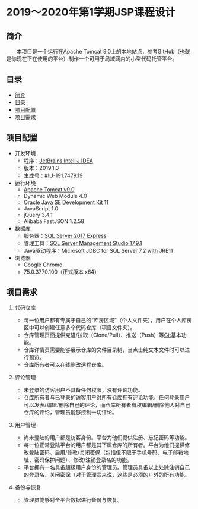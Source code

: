 # 2019～2020年第1学期JSP课程设计

## 简介

&emsp;&emsp;本项目是一个运行在Apache Tomcat 9.0上的本地站点，参考GitHub（~~也就是你现在正在使用的平台~~）制作一个可用于局域网内的小型代码托管平台。

## 目录

- [简介](#简介)
- [目录](#目录)
- [项目配置](#项目配置)
- [项目需求](#项目需求)

## 项目配置

- 开发环境
  - 程序：[JetBrains IntelliJ IDEA](https://www.jetbrains.com/idea/)
  - 版本：2019.1.3
  - 生成号：#IU-191.7479.19
- 运行环境
  - [Apache Tomcat v9.0](https://tomcat.apache.org/download-90.cgi)
  - Dynamic Web Module 4.0
  - [Oracle Java SE Development Kit 11](https://www.oracle.com/technetwork/java/javase/downloads/jdk11-downloads-5066655.html)
  - JavaScript 1.0
  - jQuery 3.4.1
  - Alibaba FastJSON 1.2.58
- 数据库
  - 服务器：[SQL Server 2017 Express](https://www.microsoft.com/zh-cn/sql-server/sql-server-downloads)
  - 管理工具：[SQL Server Management Studio 17.9.1](https://docs.microsoft.com/zh-cn/sql/ssms/download-sql-server-management-studio-ssms?view=sql-server-2017)
  - Java驱动程序：Microsoft JDBC for SQL Server 7.2 with JRE11
- 浏览器
  - Google Chrome
  - 75.0.3770.100（正式版本 x64）

## 项目需求

1. 代码仓库

   - 每一位用户都有专属于自己的“库房区域”（个人文件夹），用户在个人库房区中可以创建任意多个代码仓库（项目文件夹）。
   - 仓库管理页面提供克隆/拉取（Clone/Pull）、推送（Push）等[Git](https://git-scm.com/)基本功能。
   - 仓库详情页需要能够展示仓库的文件目录树，当点击纯文本文件时可以进行预览。
   - 仓库所有者可以在线删改远程仓库。

2. 评论管理

   - 未登录的访客用户不具备任何权限，没有评论功能。
   - 仓库所有者与已登录的访客用户对所有仓库拥有评论功能，任何登录用户可以发表/编辑/删除自己的评论，而仓库所有者有权编辑/删除他人对自己仓库的评论，管理员能够控制一切评论。

3. 用户管理

   - 尚未登陆的用户都是访客身份。平台为他们提供注册、忘记密码等功能。
   - 每一位正常登陆平台的用户都是其下属仓库的所有者。平台为他们提供修改登陆密码、启用/修改/关闭密保（包括但不限于手机号码、电子邮箱地址、密码保护问题）、修改/注销登录名的功能。
   - 平台拥有一名具备超级用户身份的管理员。管理员具备以上处除注销自己的登录名、关闭密保（对于管理员来说，这些是必须的）外的所有功能。

4. 备份与恢复

   - 管理员能够对全平台数据进行备份与恢复。
